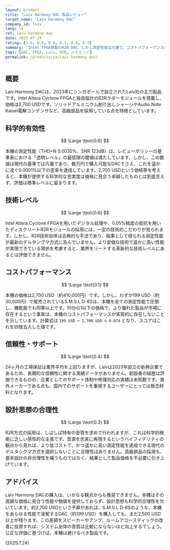 ```yaml
---
layout: product
title: "Laiv Harmony DAC 製品レビュー"
target_name: "Laiv Harmony DAC"
company_id: laiv
lang: ja
ref: laiv-harmony-dac
date: 2025-07-24
rating: [2.0, 0.6, 0.6, 0.1, 0.4, 0.3]
summary: "Intel FPGA搭載のR2R DAC。しかし測定性能は凡庸で、コストパフォーマンスに致命的な問題を抱える。"
tags: [DAC, FPGA, Laiv, R2R, ハイエンド]
permalink: /products/ja/laiv-harmony-dac/
---
```

## 概要

Laiv Harmony DACは、2023年にシンガポールで設立されたLaiv社の主力製品です。Intel Altera Cyclone FPGAと独自設計のR2Rラダーモジュールを搭載し、価格は2,700 USDです。ソリッドアルミニウム削り出しシャーシやAudio Note Kaisei電解コンデンサなど、高級部品を採用している点を特徴としています。

## 科学的有効性

$$ \Large \text{0.6} $$

本機の測定性能（THD+N 0.0035%、SNR 123dB）は、レビューポリシーの基準表における「透明レベル」の最低限の閾値は満たしています。しかし、この数値は現代の基準では凡庸であり、数万円で購入可能なDACでさえ、これを遥かに凌ぐ0.0001%以下の歪率を達成しています。2,700 USDという価格帯を考えると、本機が提供する科学的な忠実度は価格に見合う卓越したものとは到底言えず、評価は標準レベルに留まります。

## 技術レベル

$$ \Large \text{0.6} $$

Intel Altera Cyclone FPGAを用いたデジタル処理や、0.05%精度の抵抗を用いたディスクリートR2Rモジュールの採用には、一定の技術的こだわりが見られます。しかし、R2R技術自体は古典的な手法であり、結果として得られる測定性能が最新のデルタシグマ方式に及んでいません。より安価な技術で遥かに高い性能が実現できている現状を考慮すると、業界をリードする革新的な技術レベルにあるとは評価できません。

## コストパフォーマンス

$$ \Large \text{0.1} $$

本機の価格は2,700 USD（約410,000円）です。しかし、わずか199 USD（約30,000円）で販売されているS.M.S.L D-6Sは、本機を全ての測定性能で圧倒し、機能面でも同等以上です。10分の1以下の価格で、より優れた製品が市場に存在するという事実は、本機のコストパフォーマンスが実質的に存在しないことを示しています。計算式は `199 USD ÷ 2,700 USD ≒ 0.074` となり、スコアはこれを四捨五入した値です。

## 信頼性・サポート

$$ \Large \text{0.4} $$

24ヶ月の工場保証は業界平均を上回りますが、Laivは2023年設立の新興企業であるため、長期的な信頼性に関する実績データがありません。創設者の経歴は評価できるものの、企業としてのサポート体制や修理対応の実績は未知数です。海外メーカーである点も、国内でのサポートを重視するユーザーにとっては懸念材料となります。

## 設計思想の合理性

$$ \Large \text{0.3} $$

R2R方式の採用は、しばしば特有の音質を求めて行われますが、これは科学的根拠に乏しい感性的な主張です。音源を忠実に再現するというハイフィデリティの観点から見れば、より低コストで、かつ遥かに高い測定性能を達成できる現代のデルタシグマ方式を選択しないことに合理性はありません。高級部品の採用も、基本設計の非合理性を補うものではなく、結果として製品価格を不必要に引き上げています。

## アドバイス

Laiv Harmony DACの購入は、いかなる観点からも推奨できません。本機はその高額な価格に見合う性能や価値を提供しておらず、設計思想も科学的合理性を欠いています。約2,700 USDという予算があれば、S.M.S.L D-6Sのような、本機をあらゆる性能で凌駕するDAC（約199 USD）を購入しても、まだ2,500 USD以上が残ります。この差額をスピーカーやアンプ、ルームアコースティックの改善に投資すれば、システム全体の音質は比較にならないほど向上するでしょう。公正な評価に基づけば、本機は避けるべき製品です。

(2025.7.24)
